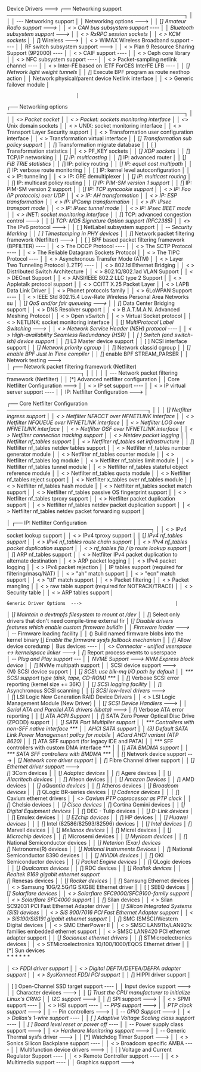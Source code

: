 Device Drivers  ---> 
     ┌── Networking support ────────────────────────────────────────────────┐
 │                                                                      │
 │      --- Networking support                                          │
 │            Networking options  --->                                  │
 │      [*]   Amateur Radio support  --->                               │
 │      < >   CAN bus subsystem support  ----                           │
 │      <M>   Bluetooth subsystem support  --->                         │
 │      < >   RxRPC session sockets                                     │
 │      < >   KCM sockets                                               │
 │      [*]   Wireless  --->                                            │
 │      < >   WiMAX Wireless Broadband support  ----                    │
 │      <M>   RF switch subsystem support  --->                         │
 │      < >   Plan 9 Resource Sharing Support (9P2000)  ----            │
 │      < >   CAIF support  ----                                        │
 │      < >   Ceph core library                                         │
 │      < >   NFC subsystem support  ----                               │
 │      < >   Packet-sampling netlink channel  ----                     │
 │      < >   Inter-FE based on IETF ForCES InterFE LFB  ----           │
 │      [*]   Network light weight tunnels                              │
 │      [*]     Execute BPF program as route nexthop action             │
 │      <M>   Network physical/parent device Netlink interface          │
 │      < >   Generic failover module                                   │
        
                              │
┌── Networking options ────────────────────────────────────────────────┐
 │                                                                      │
 │ <*> Packet socket                                                    │
 │ < >   Packet: sockets monitoring interface                           │
 │ <*> Unix domain sockets                                              │
 │ < >   UNIX: socket monitoring interface                              │
 │ < > Transport Layer Security support                                 │
 │ < > Transformation user configuration interface                      │
 │ < > Transformation virtual interface                                 │
 │ [*] Transformation sub policy support                                │
 │ [*] Transformation migrate database                                  │
 │ [ ] Transformation statistics                                        │
 │ < > PF_KEY sockets                                                   │
 │ [*] XDP sockets                                                      │
 │ [*] TCP/IP networking                                                │
 │ [*]   IP: multicasting                                               │
 │ [*]   IP: advanced router                                            │
 │ [*]     FIB TRIE statistics                                          │
 │ [*]     IP: policy routing                                           │
 │ [*]     IP: equal cost multipath                                     │
 │ [*]     IP: verbose route monitoring                                 │
 │ [ ]   IP: kernel level autoconfiguration                             │
 │ < >   IP: tunneling                                                  │
 │ < >   IP: GRE demultiplexer                                          │
 │ [*]   IP: multicast routing                                          │
 │ [*]     IP: multicast policy routing                                 │
 │ [*]     IP: PIM-SM version 1 support                                 │
 │ [*]     IP: PIM-SM version 2 support                                 │
│ [*]   IP: TCP syncookie support                                      │
 │ < >   IP: Foo (IP protocols) over UDP                                │
 │ < >   IP: AH transformation                                          │
 │ < >   IP: ESP transformation                                         │
 │ < >   IP: IPComp transformation                                      │
 │ < >   IP: IPsec transport mode                                       │
 │ < >   IP: IPsec tunnel mode                                          │
 │ < >   IP: IPsec BEET mode                                            │
 │ < >   INET: socket monitoring interface                              │
 │ [*]   TCP: advanced congestion control  --->                         │
 │ [*]   TCP: MD5 Signature Option support (RFC2385)                    │
 │ <*>   The IPv6 protocol  --->                                        │
 │ [ ]   NetLabel subsystem support                                     │
 │ -*- Security Marking                                                 │
 │ [ ] Timestamping in PHY devices                                      │
 │ [*] Network packet filtering framework (Netfilter)  --->             │
 │ [ ] BPF based packet filtering framework (BPFILTER)  ----            │
 │ < > The DCCP Protocol  ----                                          │
 │ < > The SCTP Protocol  ----                                          │
 │ < > The Reliable Datagram Sockets Protocol                           │
 │ < > The TIPC Protocol  ----                                          │
 │ < > Asynchronous Transfer Mode (ATM)                                 │
 │ < > Layer Two Tunneling Protocol (L2TP)  ----                        │
 │ < > 802.1d Ethernet Bridging                                         │
 │ < > Distributed Switch Architecture                                  │
 │ < > 802.1Q/802.1ad VLAN Support                                      │
 │ < > DECnet Support                                                   │
 │ < > ANSI/IEEE 802.2 LLC type 2 Support                               │
 │ < > Appletalk protocol support                                       │
 │ < > CCITT X.25 Packet Layer                                          │
 │ < > LAPB Data Link Driver                                            │
 │ < > Phonet protocols family                                          │
 │ < > 6LoWPAN Support  ----                                            │
 │ < > IEEE Std 802.15.4 Low-Rate Wireless Personal Area Networks su    │
 │ [*] QoS and/or fair queueing  --->                                   │
 │ [*] Data Center Bridging support                                     │
 │ < > DNS Resolver support                                             │
 │ < > B.A.T.M.A.N. Advanced Meshing Protocol                           │
 │ < > Open vSwitch                                                     │
 │ < > Virtual Socket protocol                                          │
 │ < > NETLINK: socket monitoring interface                             │
 │ [*] MultiProtocol Label Switching  --->                              │
│ < > Network Service Header (NSH) protocol  ----                      │
 │ < > High-availability Seamless Redundancy (HSR)                      │
 │ [ ] Switch (and switch-ish) device support                           │
 │ [*] L3 Master device support                                         │
 │ [ ] NCSI interface support                                           │
 │ [*] Network priority cgroup                                          │
 │ [*] Network classid cgroup                                           │
 │ [*] enable BPF Just In Time compiler                                 │
 │ [*] enable BPF STREAM_PARSER                                         │
 │     Network testing  --->   
                                         │
 ┌── Network packet filtering framework (Netfilter) ────────────────────┐
 │                                                                      │
 │                                                                  │
 │        --- Network packet filtering framework (Netfilter)            │
 │        [*]   Advanced netfilter configuration                        │
 │              Core Netfilter Configuration  --->                      │
 │        < >   IP set support  ----                                    │
 │        < >   IP virtual server support  ----                         │
 │              IP: Netfilter Configuration  --->                       │




┌── Core Netfilter Configuration ──────────────────────────────────────┐
 │                                                                      │
 │    [*] Netfilter ingress support                                     │
 │    < > Netfilter NFACCT over NFNETLINK interface                     │
 │    < > Netfilter NFQUEUE over NFNETLINK interface                    │
 │    < > Netfilter LOG over NFNETLINK interface                        │
 │    < > Netfilter OSF over NFNETLINK interface                        │
 │    < > Netfilter connection tracking support                         │
 │    < > Netdev packet logging                                         │
 │    <M> Netfilter nf_tables support                                   │
 │    < >   Netfilter nf_tables set infrastructure                      │
 │    [*]   Netfilter nf_tables netdev tables support                   │
 │    < >   Netfilter nf_tables number generator module                 │
 │    < >   Netfilter nf_tables counter module                          │
 │    < >   Netfilter nf_tables log module                              │
 │    < >   Netfilter nf_tables limit module                            │
 │    < >   Netfilter nf_tables tunnel module                           │
 │    < >   Netfilter nf_tables stateful object reference module        │
 │    < >   Netfilter nf_tables quota module                            │
 │    < >   Netfilter nf_tables reject support                          │
 │    < >   Netfilter x_tables over nf_tables module                    │
 │    < >   Netfilter nf_tables hash module                             │
 │    < >   Netfilter nf_tables socket match support                    │
 │    < >   Netfilter nf_tables passive OS fingerprint support          │
 │    < >   Netfilter nf_tables tproxy support                          │
 │    < >   Netfilter packet duplication support                        │
 │    < >   Netfilter nf_tables netdev packet duplication support       │
 │    < >   Netfilter nf_tables netdev packet forwarding support        │


│   ┌── IP: Netfilter Configuration ───────────────────────────────────────┐
                                                                    │
 │  < > IPv4 socket lookup support                                      │
 │  < > IPv4 tproxy support                                             │
 │  [*] IPv4 nf_tables support                                          │
 │  < >   IPv4 nf_tables route chain support                            │
 │  < >   IPv4 nf_tables packet duplication support                     │
 │  < >   nf_tables fib / ip route lookup support                       │
 │  [*] ARP nf_tables support                                           │
 │  < > Netfilter IPv4 packet duplication to alternate destination      │
 │  < > ARP packet logging                                              │
 │  < > IPv4 packet logging                                             │
 │  < > IPv4 packet rejection                                           │
 │  <M> IP tables support (required for filtering/masq/NAT)             │
 │  < >   "ah" match support                                            │
 │  < >   "ecn" match support                                           │
 │  < >   "ttl" match support                                           │
 │  < >   Packet filtering                                              │
 │  < >   Packet mangling                                               │
 │  < >   raw table support (required for NOTRACK/TRACE)                │
 │  < >   Security table                                                │
 │  < > ARP tables support                                              │












	Generic Driver Options  --->                                   │
 │ 	[*] Maintain a devtmpfs filesystem to mount at /dev             │
 │ 	[*] Select only drivers that don't need compile-time external fir
 │ 	[*] Disable drivers features which enable custom firmware buildin  │ │     Firmware loader  --->    
 │ 		-*- Firmware loading facility                          │
 │     		()    Build named firmware blobs into the kernel binary 
		[*]   Enable the firmware sysfs fallback mechanism       │
 │ 	[*] Allow device coredump                                         │
   Bus devices  ----                                                │
 │ <*> Connector - unified userspace <-> kernelspace linker  --->  │
	[*]   Report process events to userspace    
 │ -*- Plug and Play support  ---                                    │
 │     NVME Support  ---> 
	<M> NVM Express block device                              │
 │            [*] NVMe multipath support                           │
 │     SCSI device support  --->                 
         {M} SCSI device support                                        │
 │       [*] SCSI: use blk-mq I/O path by default                       │
 │           *** SCSI support type (disk, tape, CD-ROM) ***             │
 │       [*] Verbose SCSI error reporting (kernel size += 36K)          │
 │       [*] SCSI logging facility                                      │
 │       [*] Asynchronous SCSI scanning                                 │
 │       [*] SCSI low-level drivers  --->     
 │ 		[*]   LSI Logic New Generation RAID Device Drivers      │
 │ 		< >     LSI Logic Management Module (New Driver)        │
 │       [*] SCSI Device Handlers  --->                                 │
 │ <M> Serial ATA and Parallel ATA drivers (libata)  --->               │
	[*]   Verbose ATA error reporting                                 │
 │ 	[*]   ATA ACPI Support                                  │
 │ 	[*]     SATA Zero Power Optical Disc Drive (ZPODD) support      │
 │ 	[*]   SATA Port Multiplier support                               │
 │       *** Controllers with non-SFF native interface ***              │
 │ 	<M>   AHCI SATA support                                  │
 │     	(3)     Default SATA Link Power Management policy for mobile
 │ 	<M>   ACard AHCI variant (ATP 8620)                         │
 │ 	[*]   ATA SFF support (for legacy IDE and PATA)              │
 │         *** SFF controllers with custom DMA interface ***            │
 │ 	[*]     ATA BMDMA support                                  │
 │           *** SATA SFF controllers with BMDMA ***                    │
 │ [*] Network device support  --->                                     │
	[*]   Network core driver support                               │
 │ 	[*]     Fibre Channel driver support                              │
 │ 	[*]   Ethernet driver support  --->       
                [*]   3Com devices                                     │
 │ 		[*]   Adaptec devices                                   │
 │ 		[*]   Agere devices                            │
 │ 		[*]   Alacritech devices                           │
 │ 		[*]   Alteon devices                          ││
 │ 		[*]   Amazon Devices                                  │
 │ 		[*]   AMD devices                             │
 │ 		[*]   aQuantia devices                         │
 │ 		[*]   Atheros devices                        │
		[*]   Broadcom devices                           │
 │ 		[*]   QLogic BR-series devices                    │
		[*]   Cadence devices                             │
 │ │ 		[*]   Cavium ethernet drivers                      │
 │ 		<*>     Cavium PTP coprocessor as PTP clock          │
 │ 		[*]   Chelsio devices                        │
 │ 		[*]   Cisco devices                            │
		[*]   Cortina Gemini devices                    │
 │ 		[*]   Digital Equipment devices                           │
 │ 		[*]     DEC - Tulip devices                      │
 │ 		[*]   D-Link devices                           │
 │ 		[*]   Emulex devices                          │
 │ 		[*]   EZchip devices                             │
 │ 		[*]   HP devices                                    │
 │ 		[*]   Huawei devices                            │
 │ │ 		[*]   Intel (82586/82593/82596) devices            │
 │ 		[*]   Intel devices                             │
		[*]   Marvell devices                         │
 │ 		[*]   Mellanox devices                           │
 │ 		[*]   Micrel devices                               │
 │ 		[*]   Microchip devices                          │
 │ 		[*]   Microsemi devices                       │
 │ 		[*]   Myricom devices                              │
 │  		[*]   National Semiconductor devices                │
 │ 		[*]   Neterion (Exar) devices          
		[*]   Netronome(R) devices                         │
 │ 		[*]   National Instruments Devices                │
 │ 		[*]   National Semiconductor 8390 devices            │
 │  │ 		[*]   NVIDIA devices                         │
 │ 		[*]   OKI Semiconductor devices                           │
 │ 		[*]   Packet Engine devices                    │
 │ 		[*]   QLogic devices                      │
 │ 		[*]   Qualcomm devices                            │
 │ 		[*]   RDC devices                   │
 │ 		[*]   Realtek devices                          │
 │ 		<M>     Realtek 8169 gigabit ethernet support  
[*]   Renesas devices                                                │
 │ [*]   Rocker devices                                                 │
 │ [*]   Samsung Ethernet devices                                       │
 │ < >     Samsung 10G/2.5G/1G SXGBE Ethernet driver                    │
 │ [ ]   SEEQ devices                                                   │
 │ [*]   Solarflare devices                                             │
 │ < >     Solarflare SFC9000/SFC9100-family support                    │
 │ < >     Solarflare SFC4000 support                                   │
 │ [*]   Silan devices                                                  │
 │ < >     Silan SC92031 PCI Fast Ethernet Adapter driver               │
 │ [*]   Silicon Integrated Systems (SiS) devices                       │
 │ < >     SiS 900/7016 PCI Fast Ethernet Adapter support               │
 │ < >     SiS190/SiS191 gigabit ethernet support                       │
 │ [*]   SMC (SMSC)/Western Digital devices                             │
 │ < >     SMC EtherPower II                                            │
 │ < >     SMSC LAN911x/LAN921x families embedded ethernet support      │
 │ < >     SMSC LAN9420 PCI ethernet adapter support                    │
 │ [*]   Socionext ethernet drivers                                     │
 │ [*]   STMicroelectronics devices                                     │
 │ < >     STMicroelectronics 10/100/1000/EQOS Ethernet driver          │
 │ [*]   Sun devices    
*
*
*
*
*
*

 │ <*>   FDDI driver support                                            │
 │ < >     Digital DEFTA/DEFEA/DEFPA adapter support                    │
 │ < >     SysKonnect FDDI PCI support                                  │
 │ [*]   HIPPI driver support                                           │




 │ [ ] Open-Channel SSD target support  ----                            │
 │     Input device support  --->                                       │
 │     Character devices  --->                                          │
 │ [*] Trust the CPU manufacturer to initialize Linux's CRNG            │
 │     I2C support  --->                                                │
 │ [*] SPI support  --->                                                │
 │ < > SPMI support  ----                                               │
 │ < > HSI support  ---- 
│ -*- PPS support  --->                                                │
 │     PTP clock support  --->                                          │
 │ -*- Pin controllers  --->                                            │
 │ -*- GPIO Support  --->                                               │
 │ < > Dallas's 1-wire support  ----                                    │
 │ [ ] Adaptive Voltage Scaling class support  ----                     │
 │ [ ] Board level reset or power off  ----                             │
 │ -*- Power supply class support  --->                                 │
 │ <*> Hardware Monitoring support  --->                                │
 │ -*- Generic Thermal sysfs driver  --->                               │
 │ [*] Watchdog Timer Support  --->                                     │
 │ < > Sonics Silicon Backplane support  ----                           │
 │ < > Broadcom specific AMBA  ----                                     │
 │     Multifunction device drivers  --->                               │
 │ [ ] Voltage and Current Regulator Support  ----                      │
 │ < > Remote Controller support  ----                                  │
 │ < > Multimedia support  ----                                         │
 │     Graphics support  --->  

